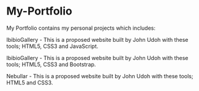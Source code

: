 # My-Portfolio
My Portfolio contains my personal projects which includes:

IbibioGallery - This is a proposed website built by John Udoh with these tools;
HTML5, CSS3 and JavaScript.

IbibioGallery - This is a proposed website built by John Udoh with these tools;
HTML5, CSS3 and Bootstrap.

Nebullar - This is a proposed website built by John Udoh with these tools;
HTML5 and CSS3.



